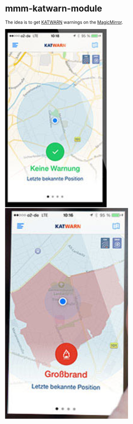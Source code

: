 # mmm-katwarn-module

The idea is to get [KATWARN](katwarn.de) warnings on the [MagicMirror](). 

![](img1.png)
![](img3.png)
